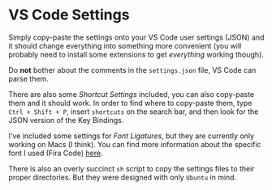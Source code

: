 # VS Code Settings

Simply copy-paste the settings onto your VS Code user settings (JSON) and it should change everything into something more convenient (you will probably need to install some extensions to get *everything* working though).

Do **not** bother about the comments in the `settings.json` file, VS Code can parse them.

There are also some *Shortcut Settings* included, you can also copy-paste them and it should work. In order to find where to copy-paste them, type `Ctrl + Shift + P`, insert `shortcuts` on the search bar, and then look for the JSON version of the Key Bindings.

I've included some settings for *Font Ligatures*, but they are currently only working on Macs (I think). You can find more information about the specific font I used (Fira Code) [here](https://github.com/tonsky/FiraCode).

There is also an overly succinct `sh` script to copy the settings files to their proper directories. But they were designed with only `Ubuntu` in mind.
